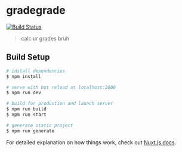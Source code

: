 # gradegrade
[![Build Status](https://travis-ci.org/ezhang7423/vuegrades.svg?branch=master)](https://travis-ci.org/ezhang7423/vuegrades)
> calc ur grades bruh

## Build Setup

```bash
# install dependencies
$ npm install

# serve with hot reload at localhost:3000
$ npm run dev

# build for production and launch server
$ npm run build
$ npm run start

# generate static project
$ npm run generate
```

For detailed explanation on how things work, check out [Nuxt.js docs](https://nuxtjs.org).
